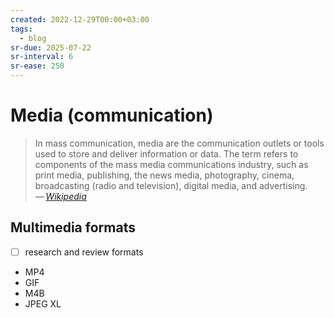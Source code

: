 ```yaml
---
created: 2022-12-29T00:00+03:00
tags:
  - blog
sr-due: 2025-07-22
sr-interval: 6
sr-ease: 250
---
```


# Media (communication)

> In mass communication, media are the communication outlets or tools used to store and deliver information or data. The term refers to components of the mass media communications industry, such as print media, publishing, the news media, photography, cinema, broadcasting (radio and television), digital media, and advertising.\
> — <cite>[Wikipedia](https://en.wikipedia.org/wiki/Media_(communication))</cite>

## Multimedia formats

- [ ] research and review formats

- MP4
- GIF
- M4B
- JPEG XL
